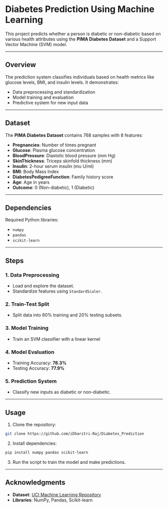 # Diabetes Prediction Using Machine Learning

This project predicts whether a person is diabetic or non-diabetic based on various health attributes using the **PIMA Diabetes Dataset** and a Support Vector Machine (SVM) model.

---

## Overview

The prediction system classifies individuals based on health metrics like glucose levels, BMI, and insulin levels. It demonstrates:
- Data preprocessing and standardization
- Model training and evaluation
- Predictive system for new input data

---

## Dataset

The **PIMA Diabetes Dataset** contains 768 samples with 8 features:
- **Pregnancies**: Number of times pregnant
- **Glucose**: Plasma glucose concentration
- **BloodPressure**: Diastolic blood pressure (mm Hg)
- **SkinThickness**: Triceps skinfold thickness (mm)
- **Insulin**: 2-hour serum insulin (mu U/ml)
- **BMI**: Body Mass Index
- **DiabetesPedigreeFunction**: Family history score
- **Age**: Age in years
- **Outcome**: 0 (Non-diabetic), 1 (Diabetic)

---

## Dependencies

Required Python libraries:
- `numpy`
- `pandas`
- `scikit-learn`

---

## Steps

### 1. Data Preprocessing
- Load and explore the dataset.
- Standardize features using `StandardScaler`.

### 2. Train-Test Split
- Split data into 80% training and 20% testing subsets.

### 3. Model Training
- Train an SVM classifier with a linear kernel

### 4. Model Evaluation
- Training Accuracy: **78.3%**
- Testing Accuracy: **77.9%**

### 5. Prediction System
- Classify new inputs as diabetic or non-diabetic.

---

## Usage

1. Clone the repository:
```bash
git clone https://github.com/iDharitri-Raj/Diabetes_Prediction
```
2. Install dependencies:
```bash
pip install numpy pandas scikit-learn
```
3. Run the script to train the model and make predictions.

---

## Acknowledgments

- **Dataset**: [UCI Machine Learning Repository](https://archive.ics.uci.edu/ml/datasets/diabetes)
- **Libraries**: NumPy, Pandas, Scikit-learn
